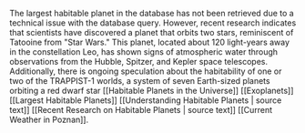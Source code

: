 The largest habitable planet in the database has not been retrieved due to a technical issue with the database query. However, recent research indicates that scientists have discovered a planet that orbits two stars, reminiscent of Tatooine from "Star Wars." This planet, located about 120 light-years away in the constellation Leo, has shown signs of atmospheric water through observations from the Hubble, Spitzer, and Kepler space telescopes. Additionally, there is ongoing speculation about the habitability of one or two of the TRAPPIST-1 worlds, a system of seven Earth-sized planets orbiting a red dwarf star [[Habitable Planets in the Universe]] [[Exoplanets]] [[Largest Habitable Planets]] [[Understanding Habitable Planets | source text]] [[Recent Research on Habitable Planets | source text]] [[Current Weather in Poznan]].